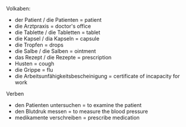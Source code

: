 Volkaben:
+ der Patient / die Patienten = patient
+ die Arztpraxis = doctor's office 
+ die Tablette / die Tabletten = tablet 
+ die Kapsel / dia Kapseln = capsule 
+ die Tropfen = drops 
+ die Salbe / die Salben = ointment 
+ das Rezept / die Rezepte = prescription 
+ Husten = cough 
+ die Grippe = flu
+ die Arbeitsunfähigkeitsbescheinigung = certificate of incapacity for work

Verben 
+ den Patienten untersuchen = to examine the patient 
+ den Blutdruk messen = to measure the blood pressure
+ medikamente verschreiben = prescribe medication 